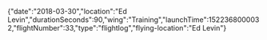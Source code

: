 {"date":"2018-03-30","location":"Ed Levin","durationSeconds":90,"wing":"Training","launchTime":1522368000032,"flightNumber":33,"type":"flightlog","flying-location":"Ed Levin"}
